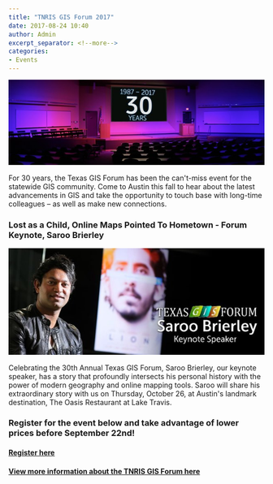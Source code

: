 ```yaml
---
title: "TNRIS GIS Forum 2017"
date: 2017-08-24 10:40
author: Admin
excerpt_separator: <!--more-->
categories:
- Events
---
```

![TNRIS GIS Forum](/assets/img/blog/bigtex_empty.jpg)

For 30 years, the Texas GIS Forum has been the can't-miss event for the statewide GIS community. Come to Austin this fall to hear about the latest advancements in GIS and take the opportunity to touch base with long-time colleagues – as well as make new connections.
<!--more-->

### Lost as a Child, Online Maps Pointed To Hometown - Forum Keynote, Saroo Brierley

![Saroo Key Note Speaker](/assets/img/blog/saroo.jpg)

Celebrating the 30th Annual Texas GIS Forum, Saroo Brierley, our keynote speaker, has a story that profoundly intersects his personal history with the power of modern geography and online mapping tools. Saroo will share his extraordinary story with us on Thursday, October 26, at Austin's landmark destination, The Oasis Restaurant at Lake Travis.

### Register for the event below and take advantage of lower prices before September 22nd!
#### [Register here](https://www.regonline.com/registration/checkin.aspx?MethodId=0&EventSessionId=5cdfe0598c364b169bf9ecbd9886bc35&EventId=2011451)
#### [View more information about the TNRIS GIS Forum here](https://tnris.org/texas-gis-forum/2017/)
